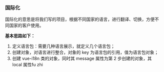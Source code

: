### 国际化

国际化的意思是将我们写的项目，根据不同国家的语言，进行翻译、切换，方便不同国家的客户使用。

**基本思路如下：**

1. 定义语言包：需要几种语言展示，就定义几个语言包；
2. 创建对象，对语言进行整合，对象的 key 为语言包的引用，值为语言包对象；
3. 创建 vue-i18n 类的对象，同时其 message 属性为第 2 步创建的对象，其 local 属性fu zhi